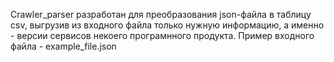 Crawler_parser разработан для преобразования json-файла в таблицу csv, выгрузив из входного файла только нужную информацию, а именно - версии сервисов некоего програмнного продукта. Пример входного файла - example_file.json
